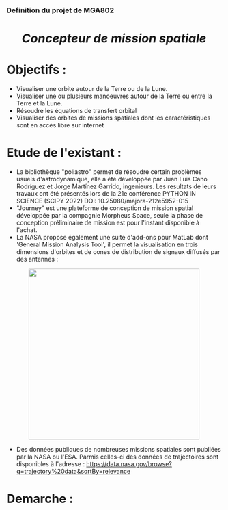 ### Definition du projet de MGA802

# ***<p width style="text-align: center;">Concepteur de mission spatiale</p>***

# Objectifs :
- Visualiser une orbite autour de la Terre ou de la Lune.
- Visualiser une ou plusieurs manoeuvres autour de la Terre ou entre la Terre et la Lune.
- Résoudre les équations de transfert orbital
- Visualiser des orbites de missions spatiales dont les caractéristiques sont en accès libre sur internet

# Etude de l'existant : 
- La bibliothèque "poliastro" permet de résoudre certain problèmes usuels d'astrodynamique, elle a été développée par 
Juan Luis Cano Rodríguez et Jorge Martínez Garrido, ingenieurs. Les resultats de leurs travaux ont été présentés lors de 
la 21e conférence PYTHON IN SCIENCE (SCIPY 2022) DOI: 10.25080/majora-212e5952-015
- "Journey" est une plateforme de conception de mission spatial développée par la compagnie Morpheus Space, seule la
phase de conception préliminaire de mission est pour l'instant disponible à l'achat.
- La NASA propose également une suite d'add-ons pour MatLab dont 'General Mission Analysis Tool', il permet la visualisation
en trois dimensions d'orbites et de cones de distribution de signaux diffusés par des antennes :  

<p align="center">
<img src="https://a.fsdn.com/con/app/proj/gmat/screenshots/GMAT_OFI_FOV.png/max/max/1" width="400" align="center"/> </p>

- Des données publiques de nombreuses missions spatiales sont publiées par la NASA ou l'ESA. Parmis celles-ci des
données de trajectoires sont disponibles à l'adresse : https://data.nasa.gov/browse?q=trajectory%20data&sortBy=relevance

# Demarche :  
